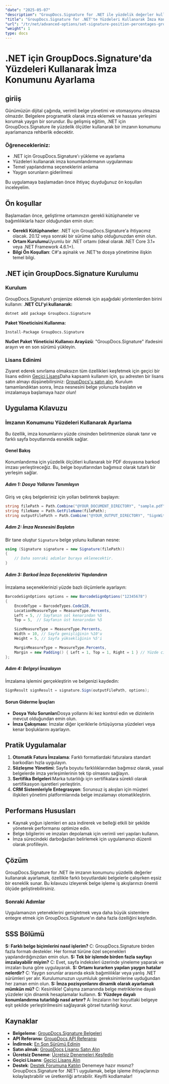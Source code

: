 ```yaml
---
"date": "2025-05-07"
"description": "GroupDocs.Signature for .NET ile yüzdelik değerler kullanarak imza konumlarını nasıl ayarlayacağınızı öğrenin. Bu ileri düzey eğitim, kurulum, yapılandırma ve pratik uygulamaları kapsar."
"title": "GroupDocs.Signature for .NET'te Yüzdeleri Kullanarak İmza Konumunu Ayarlama | Gelişmiş Eğitim"
"url": "/tr/net/advanced-options/set-signature-position-percentages-groupdocs-signature-net/"
"weight": 1
type: docs
---
```

# .NET için GroupDocs.Signature'da Yüzdeleri Kullanarak İmza Konumunu Ayarlama
## giriiş
Günümüzün dijital çağında, verimli belge yönetimi ve otomasyonu olmazsa olmazdır. Belgelere programatik olarak imza eklemek ve hassas yerleşimi korumak yaygın bir sorundur. Bu gelişmiş eğitim, .NET için GroupDocs.Signature ile yüzdelik ölçütler kullanarak bir imzanın konumunu ayarlamanıza rehberlik edecektir.

### Öğrenecekleriniz:
- .NET için GroupDocs.Signature'ı yükleme ve ayarlama
- Yüzdeleri kullanarak imza konumlandırmanın uygulanması
- Temel yapılandırma seçeneklerini anlama
- Yaygın sorunların giderilmesi

Bu uygulamaya başlamadan önce ihtiyaç duyduğunuz ön koşulları inceleyelim.
## Ön koşullar
Başlamadan önce, geliştirme ortamınızın gerekli kütüphaneler ve bağımlılıklarla hazır olduğundan emin olun:

- **Gerekli Kütüphaneler**: .NET için GroupDocs.Signature'a ihtiyacınız olacak. 20.12 veya sonraki bir sürüme sahip olduğunuzdan emin olun.
- **Ortam Kurulumu**Uyumlu bir .NET ortamı (ideal olarak .NET Core 3.1+ veya .NET Framework 4.6.1+).
- **Bilgi Ön Koşulları**: C#'a aşinalık ve .NET'te dosya yönetimine ilişkin temel bilgi.
## .NET için GroupDocs.Signature Kurulumu
### Kurulum
GroupDocs.Signature'ı projenize eklemek için aşağıdaki yöntemlerden birini kullanın:
**.NET CLI'yi kullanarak:**
```shell
dotnet add package GroupDocs.Signature
```
**Paket Yöneticisini Kullanma:**
```shell
Install-Package GroupDocs.Signature
```
**NuGet Paket Yöneticisi Kullanıcı Arayüzü**: 
"GroupDocs.Signature" ifadesini arayın ve en son sürümü yükleyin.
### Lisans Edinimi
Ziyaret ederek sınırlama olmaksızın tüm özellikleri keşfetmek için geçici bir lisans edinin [Geçici Lisans](https://purchase.groupdocs.com/temporary-license/)Daha kapsamlı kullanım için, şu adresten bir lisans satın almayı düşünebilirsiniz: [GroupDocs'u satın alın](https://purchase.groupdocs.com/buy).
Kurulum tamamlandıktan sonra, İmza nesnesini belge yolunuzla başlatın ve imzalamaya başlamaya hazır olun!
## Uygulama Kılavuzu
### İmzanın Konumunu Yüzdeleri Kullanarak Ayarlama
Bu özellik, imza konumlarını yüzde cinsinden belirtmenize olanak tanır ve farklı sayfa boyutlarında esneklik sağlar.
#### Genel Bakış
Konumlandırma için yüzdelik ölçütleri kullanarak bir PDF dosyasına barkod imzası yerleştireceğiz. Bu, belge boyutlarından bağımsız olarak tutarlı bir yerleşim sağlar.
##### Adım 1: Dosya Yollarını Tanımlayın
Giriş ve çıkış belgeleriniz için yolları belirterek başlayın:
```csharp
string filePath = Path.Combine("@YOUR_DOCUMENT_DIRECTORY", "sample.pdf");
string fileName = Path.GetFileName(filePath);
string outputFilePath = Path.Combine("@YOUR_OUTPUT_DIRECTORY", "SignWithPercents", fileName);
```
##### Adım 2: İmza Nesnesini Başlatın
Bir tane oluştur `Signature` belge yolunu kullanan nesne:
```csharp
using (Signature signature = new Signature(filePath))
{
    // Daha sonraki adımlar buraya eklenecektir.
}
```
##### Adım 3: Barkod İmza Seçeneklerini Yapılandırın
İmzalama seçeneklerinizi yüzde bazlı ölçümlerle ayarlayın:
```csharp
BarcodeSignOptions options = new BarcodeSignOptions("12345678")
{
    EncodeType = BarcodeTypes.Code128,
    LocationMeasureType = MeasureType.Percents,
    Left = 5, // Sayfanın sol kenarından %5
    Top = 5,  // Sayfanın üst kenarından %5

    SizeMeasureType = MeasureType.Percents,
    Width = 10, // Sayfa genişliğinin %10'u
    Height = 5, // Sayfa yüksekliğinin %5'i

    MarginMeasureType = MeasureType.Percents,
    Margin = new Padding() { Left = 1, Top = 1, Right = 1 } // Yüzde cinsinden marjlar
};
```
##### Adım 4: Belgeyi İmzalayın
İmzalama işlemini gerçekleştirin ve belgenizi kaydedin:
```csharp
SignResult signResult = signature.Sign(outputFilePath, options);
```
#### Sorun Giderme İpuçları
- **Dosya Yolu Sorunları**Dosya yollarını iki kez kontrol edin ve dizinlerin mevcut olduğundan emin olun.
- **İmza Çakışması**: İmzalar diğer içeriklerle örtüşüyorsa yüzdeleri veya kenar boşluklarını ayarlayın.
## Pratik Uygulamalar
1. **Otomatik Fatura İmzalama**: Farklı formatlardaki faturalara standart barkodları hızla uygulayın.
2. **Sözleşme Yönetimi**: Sayfa boyutu farklılıklarından bağımsız olarak, yasal belgelerde imza yerleşimlerinin tek tip olmasını sağlayın.
3. **Sertifika Belgeleri**:Marka tutarlılığı için sertifikalara sürekli olarak sertifikasyon işaretleri yerleştirin.
4. **CRM Sistemleriyle Entegrasyon**: Sorunsuz iş akışları için müşteri ilişkileri yönetimi platformlarında belge imzalamayı otomatikleştirin.
## Performans Hususları
- Kaynak yoğun işlemleri en aza indirerek ve belleği etkili bir şekilde yöneterek performansı optimize edin.
- Belge bilgilerini ve imzaları depolamak için verimli veri yapıları kullanın.
- İmza sürecindeki darboğazları belirlemek için uygulamanızı düzenli olarak profilleyin.
## Çözüm
GroupDocs.Signature for .NET ile imzanın konumunu yüzdelik değerler kullanarak ayarlamak, özellikle farklı boyutlardaki belgelerle çalışırken eşsiz bir esneklik sunar. Bu kılavuzu izleyerek belge işleme iş akışlarınızı önemli ölçüde geliştirebilirsiniz.
### Sonraki Adımlar
Uygulamanızın yeteneklerini genişletmek veya daha büyük sistemlere entegre etmek için GroupDocs.Signature'ın daha fazla özelliğini keşfedin.
## SSS Bölümü
**S: Farklı belge biçimlerini nasıl işlerim?**
C: GroupDocs.Signature birden fazla formatı destekler. Her format türüne özel seçenekleri yapılandırdığınızdan emin olun.
**S: Tek bir işlemde birden fazla sayfayı imzalayabilir miyim?**
C: Evet, sayfa indeksleri üzerinde yineleme yaparak ve imzaları buna göre uygulayarak.
**S: Ortamı kurarken yapılan yaygın hatalar nelerdir?**
C: Yaygın sorunlar arasında eksik bağımlılıklar veya yanlış .NET sürümleri yer alır. Kurulumunuzun uyumluluk gereksinimlerine uyduğundan her zaman emin olun.
**S: İmza pozisyonlarını dinamik olarak ayarlamak mümkün mü?**
C: Kesinlikle! Çalışma zamanında belge metriklerine dayalı yüzdeler için dinamik hesaplamalar kullanın.
**S: Yüzdeye dayalı konumlandırma tutarlılığı nasıl artırır?**
A: İmzaların her boyuttaki belgeye eşit şekilde yerleştirilmesini sağlayarak görsel tutarlılığı korur.
## Kaynaklar
- **Belgeleme**: [GroupDocs.Signature Belgeleri](https://docs.groupdocs.com/signature/net/)
- **API Referansı**: [GroupDocs API Referansı](https://reference.groupdocs.com/signature/net/)
- **İndirmek**: [En Son Sürümü Edinin](https://releases.groupdocs.com/signature/net/)
- **Satın almak**: [GroupDocs Lisansı Satın Alın](https://purchase.groupdocs.com/buy)
- **Ücretsiz Deneme**: [Ücretsiz Denemeleri Keşfedin](https://releases.groupdocs.com/signature/net/)
- **Geçici Lisans**: [Geçici Lisans Alın](https://purchase.groupdocs.com/temporary-license/)
- **Destek**: [Destek Forumuna Katılın](https://forum.groupdocs.com/c/signature/)
Denemeye hazır mısınız? GroupDocs.Signature for .NET'i uygulamak, belge işleme ihtiyaçlarınızı kolaylaştırabilir ve üretkenliği artırabilir. Keyifli kodlamalar!